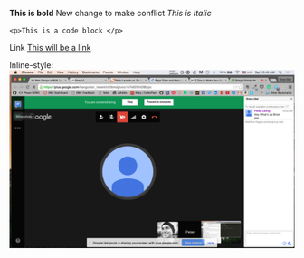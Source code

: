 **This is bold**
New change to make conflict
*This is Italic*

```
<p>This is a code block </p>

```
Link
[This will be a link](http://www.google.com)

Inline-style:
![GPS photo](group_photo.png "Group Photo")

